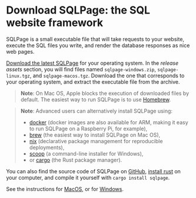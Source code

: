 # Download SQLPage: the SQL website framework

SQLPage is a small executable file that will take requests to your website, execute the SQL files you write,
and render the database responses as nice web pages.

[Download the latest SQLPage](https://github.com/lovasoa/SQLpage/releases) for your operating system.
In the _release assets_ section, you will find files named `sqlpage-windows.zip`, `sqlpage-linux.tgz`, and `sqlpage-macos.tgz`.
Download the one that corresponds to your operating system, and extract the executable file from the archive.

> **Note**: On Mac OS, Apple blocks the execution of downloaded files by default. The easiest way to run SQLPage is to use [Homebrew](https://brew.sh).

> **Note**: Advanced users can alternatively install SQLPage using:
>  - [docker](https://hub.docker.com/repository/docker/lovasoa/sqlpage/general) (docker images are also available for ARM, making it easy to run SQLPage on a Raspberry Pi, for example),
> - [brew](https://formulae.brew.sh/formula/sqlpage) (the easiest way to install SQLPage on Mac OS),
> - [nix](https://search.nixos.org/packages?channel=unstable&show=sqlpage) (declarative package management for reproducible deployments),
> - [scoop](https://scoop.sh/#/apps?q=sqlpage&id=305b3437817cd197058954a2f76ac1cf0e444116) (a command-line installer for Windows),
> - or [cargo](https://crates.io/crates/sqlpage) (the Rust package manager).

You can also find the source code of SQLPage on [GitHub](https://github.com/lovasoa/SQLpage), [install rust](https://www.rust-lang.org/tools/install) on your computer, and compile it yourself with `cargo install sqlpage`.

See the instructions for [MacOS](?os=macos#download), or for [Windows](?os=windows#download).
